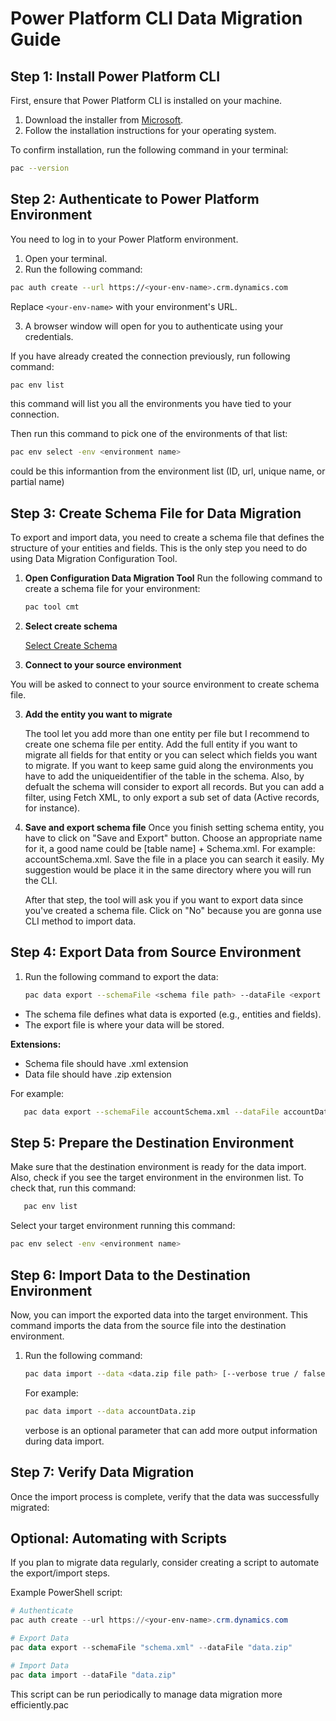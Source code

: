 
# Power Platform CLI Data Migration Guide

## Step 1: Install Power Platform CLI
First, ensure that Power Platform CLI is installed on your machine.

1. Download the installer from [Microsoft](https://aka.ms/PowerPlatformCli).
2. Follow the installation instructions for your operating system.

To confirm installation, run the following command in your terminal:
```bash
pac --version
```

## Step 2: Authenticate to Power Platform Environment
You need to log in to your Power Platform environment.

1. Open your terminal.
2. Run the following command:
```bash
pac auth create --url https://<your-env-name>.crm.dynamics.com
```
Replace `<your-env-name>` with your environment's URL.

3. A browser window will open for you to authenticate using your credentials.

If you have already created the connection previously, run following command:
```bash
pac env list
```
this command will list you all the environments you have tied to your connection.

Then run this command to pick one of the environments of that list:
```bash
pac env select -env <environment name>
```
<environment name> could be this informantion from the environment list (ID, url, unique name, or partial name)

## Step 3: Create Schema File for Data Migration

To export and import data, you need to create a schema file that defines the structure of your entities and fields. This is the only step you need to do using Data Migration Configuration Tool.

1. **Open Configuration Data Migration Tool**
   Run the following command to create a schema file for your environment:
   ```bash
   pac tool cmt
   ```

2. **Select create schema**
   
   [Select Create Schema](https://github.com/baraveze/D365/blob/main/Doc/DataMigrationTool/1-CreateSchema.png)

3. **Connect to your source environment**

You will be asked to connect to your source environment to create schema file.

3. **Add the entity you want to migrate**
   
   The tool let you add more than one entity per file but I recommend to create one schema file per entity. Add the full entity if you want to migrate all fields for that entity or you can select which fields you want to migrate. 
   If you want to keep same guid along the environments you have to add the uniqueidentifier of the table in the schema. Also, by defualt the schema will consider to export all records. But you can add a filter, using Fetch XML, to only export a sub set of data (Active records, for instance).

4. **Save and export schema file**
   Once you finish setting schema entity, you have to click on "Save and Export" button. Choose an appropriate name for it, a good name could be [table name] + Schema.xml. For example: accountSchema.xml. Save the file in a place you can search it easily. My suggestion would be place it in the same directory where you will run the CLI.

   After that step, the tool will ask you if you want to export data since you've created a schema file. Click on "No" because you are gonna use CLI method to import data.

## Step 4: Export Data from Source Environment

1. Run the following command to export the data:
   ```bash
   pac data export --schemaFile <schema file path> --dataFile <export file path>
   ```

- The schema file defines what data is exported (e.g., entities and fields).
- The export file is where your data will be stored.

**Extensions:**
- Schema file should have .xml extension
- Data file should have .zip extension

For example:
```bash
   pac data export --schemaFile accountSchema.xml --dataFile accountData.zip
   ```

## Step 5: Prepare the Destination Environment
Make sure that the destination environment is ready for the data import. Also, check if you see the target environment in the environmen list. To check that, run this command:
```bash
   pac env list
   ```
Select your target environment running this command:
```bash
pac env select -env <environment name>
```

## Step 6: Import Data to the Destination Environment
Now, you can import the exported data into the target environment. This command imports the data from the source file into the destination environment.

1. Run the following command:
   ```bash
   pac data import --data <data.zip file path> [--verbose true / false]
   ```
   For example:
   ```bash
   pac data import --data accountData.zip
   ```
   verbose is an optional parameter that can add more output information during data import.


## Step 7: Verify Data Migration
Once the import process is complete, verify that the data was successfully migrated:

## Optional: Automating with Scripts
If you plan to migrate data regularly, consider creating a script to automate the export/import steps.

Example PowerShell script:
```powershell
# Authenticate
pac auth create --url https://<your-env-name>.crm.dynamics.com

# Export Data
pac data export --schemaFile "schema.xml" --dataFile "data.zip"

# Import Data
pac data import --dataFile "data.zip"
```

This script can be run periodically to manage data migration more efficiently.pac